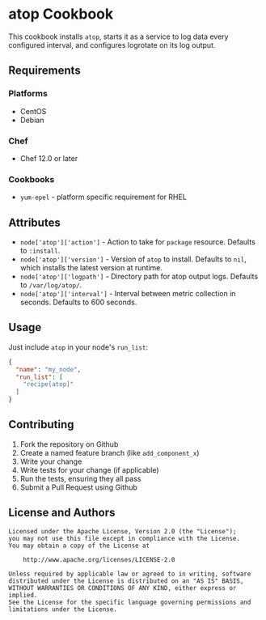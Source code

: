 # atop Cookbook

This cookbook installs `atop`, starts it as a service to log data every configured interval, and configures logrotate on its log output.

## Requirements

### Platforms

- CentOS
- Debian

### Chef

- Chef 12.0 or later

### Cookbooks

- `yum-epel` - platform specific requirement for RHEL

## Attributes

- `node['atop']['action']` - Action to take for `package` resource. Defaults to `:install`.
- `node['atop']['version']` - Version of `atop` to install. Defaults to `nil`, which installs the latest version at runtime.
- `node['atop']['logpath']` - Directory path for atop output logs. Defaults to `/var/log/atop/`.
- `node['atop']['interval']` - Interval between metric collection in seconds. Defaults to 600 seconds.

## Usage

Just include `atop` in your node's `run_list`:

```json
{
  "name": "my_node",
  "run_list": [
    "recipe[atop]"
  ]
}
```

## Contributing

1. Fork the repository on Github
2. Create a named feature branch (like `add_component_x`)
3. Write your change
4. Write tests for your change (if applicable)
5. Run the tests, ensuring they all pass
6. Submit a Pull Request using Github

## License and Authors

```
Licensed under the Apache License, Version 2.0 (the "License");
you may not use this file except in compliance with the License.
You may obtain a copy of the License at

    http://www.apache.org/licenses/LICENSE-2.0

Unless required by applicable law or agreed to in writing, software
distributed under the License is distributed on an "AS IS" BASIS,
WITHOUT WARRANTIES OR CONDITIONS OF ANY KIND, either express or implied.
See the License for the specific language governing permissions and
limitations under the License.
```
